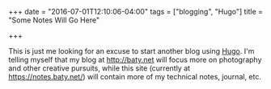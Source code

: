 +++
date = "2016-07-01T12:10:06-04:00"
tags = ["blogging", "Hugo"]
title = "Some Notes Will Go Here"

+++

This is just me looking for an excuse to start another blog using
[Hugo](https://gohugo.io). I'm telling myself that my blog at http://baty.net
will focus more on photography and other creative pursuits, while this site
(currently at https://notes.baty.net/) will contain more of my technical notes,
journal, etc.
